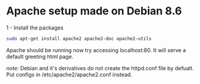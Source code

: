 # Apache setup made on Debian 8.6

1 - Install the packages

```bash
sudo apt-get install apache2 apache2-doc apache2-utils
```
Apache should be running now try accessing localhost:80. It will serve a default greeting html page.

*note:* Debian and it's derivatives do not create the httpd.conf file by defualt. Put configs in
/etc/apache2/apache2.conf instead.
